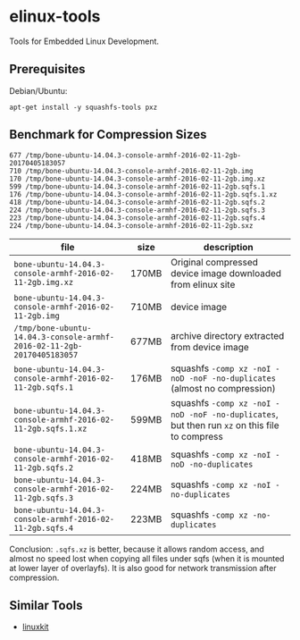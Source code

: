 # elinux-tools
Tools for Embedded Linux Development.

## Prerequisites

Debian/Ubuntu:

```text
apt-get install -y squashfs-tools pxz
```



## Benchmark for Compression Sizes

```text
677	/tmp/bone-ubuntu-14.04.3-console-armhf-2016-02-11-2gb-20170405183057
710	/tmp/bone-ubuntu-14.04.3-console-armhf-2016-02-11-2gb.img
170	/tmp/bone-ubuntu-14.04.3-console-armhf-2016-02-11-2gb.img.xz
599	/tmp/bone-ubuntu-14.04.3-console-armhf-2016-02-11-2gb.sqfs.1
176	/tmp/bone-ubuntu-14.04.3-console-armhf-2016-02-11-2gb.sqfs.1.xz
418	/tmp/bone-ubuntu-14.04.3-console-armhf-2016-02-11-2gb.sqfs.2
224	/tmp/bone-ubuntu-14.04.3-console-armhf-2016-02-11-2gb.sqfs.3
223	/tmp/bone-ubuntu-14.04.3-console-armhf-2016-02-11-2gb.sqfs.4
224	/tmp/bone-ubuntu-14.04.3-console-armhf-2016-02-11-2gb.sxz
```

| file | size | description | 
|---|---|---|
| `bone-ubuntu-14.04.3-console-armhf-2016-02-11-2gb.img.xz` | 170MB | Original compressed device image downloaded from elinux site |
| `bone-ubuntu-14.04.3-console-armhf-2016-02-11-2gb.img` | 710MB | device image |
| `/tmp/bone-ubuntu-14.04.3-console-armhf-2016-02-11-2gb-20170405183057` | 677MB | archive directory extracted from device image |
| `bone-ubuntu-14.04.3-console-armhf-2016-02-11-2gb.sqfs.1` | 176MB | squashfs `-comp xz -noI -noD -noF -no-duplicates` (almost no compression) |
| `bone-ubuntu-14.04.3-console-armhf-2016-02-11-2gb.sqfs.1.xz` | 599MB | squashfs `-comp xz -noI -noD -noF -no-duplicates`, but then run `xz` on this file to compress |
| `bone-ubuntu-14.04.3-console-armhf-2016-02-11-2gb.sqfs.2` | 418MB | squashfs `-comp xz -noI -noD -no-duplicates` |
| `bone-ubuntu-14.04.3-console-armhf-2016-02-11-2gb.sqfs.3` | 224MB | squashfs `-comp xz -noI -no-duplicates` |
| `bone-ubuntu-14.04.3-console-armhf-2016-02-11-2gb.sqfs.4` | 223MB | squashfs `-comp xz -no-duplicates` |

Conclusion: `.sqfs.xz` is better, because it allows random access, and almost no speed lost when copying all files under sqfs (when it is mounted at lower layer of overlayfs). It is also good for network transmission after compression.



## Similar Tools

- [linuxkit](https://github.com/linuxkit/linuxkit)
